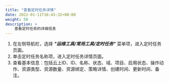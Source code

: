 ```yaml
---
title: "查看定时任务详情"
date: 2022-01-11T16:43:32+08:00
weight: 50
description: >
    查看定时任务的详细信息
---
```


1. 在左侧导航栏，选择 **_"运维工具/常用工具/定时任务"_** 菜单项，进入定时任务页面。
2. 单击定时任务名称项，进入定时任务详情页面。
2. 查看基本信息：包括云上ID、ID、名称、状态、域、项目、启用状态、操作动作、资源类型、资源数量、资源绑定、策略详情、创建时间、更新时间、备注。